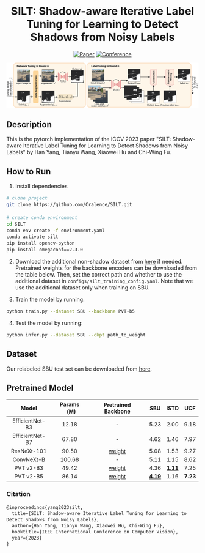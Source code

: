 
<div align="center">    
 
# SILT: Shadow-aware Iterative Label Tuning for Learning to Detect Shadows from Noisy Labels 

[![Paper](http://img.shields.io/badge/paper-arxiv.2308.12064-B31B1B.svg)](https://arxiv.org/abs/2308.12064)
[![Conference](http://img.shields.io/badge/ICCV-2023-4b44ce.svg)](https://arxiv.org/abs/2308.12064)

![image](https://github.com/Cralence/SILT/blob/main/assets/NL_pipeline.png)

<!--  
Conference   
-->   
</div>
 
## Description   
This is the pytorch implementation of  the ICCV 2023 paper "SILT: Shadow-aware Iterative Label Tuning for Learning to 
Detect Shadows from Noisy Labels" by Han Yang, Tianyu Wang, Xiaowei Hu and Chi-Wing Fu.


## How to Run   
1. Install dependencies   
```bash
# clone project   
git clone https://github.com/Cralence/SILT.git

# create conda environment
cd SILT
conda env create -f environment.yaml
conda activate silt
pip install opencv-python
pip install omegaconf==2.3.0
 ```   

2. Download the additional non-shadow dataset from [here](https://drive.google.com/file/d/1OHDCr0j6qrSYL1iDokY1kjaMcfRPepui/view?usp=drive_link) if needed. Pretrained weights for the backbone encoders
can be downloaded from the table below. Then, set the correct path and whether to use the additional 
dataset in `configs/silt_training_config.yaml`. Note that we use the additional dataset only when training on SBU.

3. Train the model by running:
```bash
python train.py --dataset SBU --backbone PVT-b5
```

4. Test the model by running:
```bash
python infer.py --dataset SBU --ckpt path_to_weight  
```

## Dataset
Our relabeled SBU test set can be downloaded from [here](https://drive.google.com/file/d/1M5YWnOJ2GtR85WJ2uhoLC-0mT2cr-ov4/view?usp=drive_link).

## Pretrained Model
|      Model      |  Params（M)  |                                                                                 Pretrained Backbone                                                                                 |                                                SBU                                                |                                               ISTD                                                |   UCF    |
|:---------------:|:-----------:|:-----------------------------------------------------------------------------------------------------------------------------------------------------------------------------------:|:-------------------------------------------------------------------------------------------------:|:-------------------------------------------------------------------------------------------------:|:--------:|
| EfficientNet-B3 |    12.18    |                                                                                          -                                                                                          |                                               5.23                                                |                                               2.00                                                |   9.18   |
| EfficientNet-B7 |    67.80    |                                                                                          -                                                                                          |                                               4.62                                                |                                               1.46                                                |   7.97   |
|   ResNeXt-101   |    90.50    |                                           [weight](https://drive.google.com/file/d/18U2o7msKJexwUzYuoWf4Hp_hxM0sl6IP/view?usp=drive_link)                                           |                                               5.08                                                |                                               1.53                                                |   9.27   |
|   ConvNeXt-B    |   100.68    |                                                                                          -                                                                                          |                                               5.11                                                |                                               1.15                                                |   8.62   |
|    PVT v2-B3    |    49.42    |                                           [weight](https://drive.google.com/file/d/1xIsO5uS_Z7G5WsK_qlCCdxI4GA3sYb9Y/view?usp=drive_link)                                           |                                               4.36                                                | **[1.11](https://drive.google.com/file/d/1jT2yySs_ZxG_oyD-D5xkxeyPBc1igqpL/view?usp=drive_link)** |   7.25   |
|    PVT v2-B5    |    86.14    |                                           [weight](https://drive.google.com/file/d/1fgF8pgXEgDJ2bFFLcNUeJJvMzhdr2oOa/view?usp=drive_link)                                           | **[4.19](https://drive.google.com/file/d/1CvO6xoXdUw72xGFyhHfroi4LjGyEjBKD/view?usp=drive_link)** |                                               1.16                                                | **7.23** |

### Citation   
```
@inproceedings{yang2023silt,
  title={SILT: Shadow-aware Iterative Label Tuning for Learning to Detect Shadows from Noisy Labels},
  author={Han Yang, Tianyu Wang, Xiaowei Hu, Chi-Wing Fu},
  booktitle={IEEE International Conference on Computer Vision},
  year={2023}
}
```   